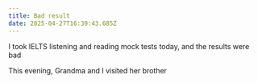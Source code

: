 ```yaml
---
title: Bad result
date: 2025-04-27T16:39:43.685Z
---
```


I took IELTS listening and reading mock tests today, and the results were bad

This evening, Grandma and I visited her brother
